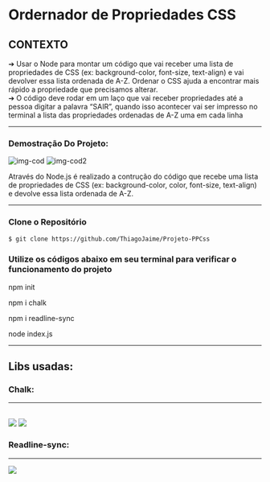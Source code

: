 # Ordernador de Propriedades CSS

## CONTEXTO

<p> ➔ Usar o Node para montar um código que vai receber uma lista de
propriedades de CSS (ex: background-color, font-size, text-align) e vai devolver
essa lista ordenada de A-Z. Ordenar o CSS ajuda a encontrar mais rápido a
propriedade que precisamos alterar.
  <br>
➔ O código deve rodar em um laço que vai receber propriedades até a
pessoa digitar a palavra “SAIR”, quando isso acontecer vai ser impresso
no terminal a lista das propriedades ordenadas de A-Z uma em cada linha </p>
<hr>

### Demostração Do Projeto:
![img-cod](https://user-images.githubusercontent.com/106777235/218802788-c3712c6b-f427-4f3d-bcbf-cda2db59cc50.png)
![img-cod2](https://user-images.githubusercontent.com/106777235/218802830-8ae9461e-f0d4-475a-a5a4-46181f2a8ae2.png)

Através do Node.js é realizado a contrução do código que recebe uma lista de propriedades de CSS (ex: background-color, color, font-size, text-align) e devolve essa lista ordenada de A-Z.

--------------------------------------------------------------------------------------------------------------------------------------------------------------------

 ### Clone o Repositório 
 
 ```bash
$ git clone https://github.com/ThiagoJaime/Projeto-PPCss
 ```
 
 ### Utilize os códigos abaixo em seu terminal para verificar o funcionamento do projeto 
 <p>npm init</p>
 <p>npm i chalk</p>
 <p>npm i readline-sync</p>
 <p>node index.js</p>


--------------------------------------------------------------------------------------------------------------------------------------------------------------------
<h2> <b>Libs usadas</b>:  </h2>

<h3>Chalk:  </h3>
<hr>
<br>

<img src="https://raw.githubusercontent.com/chalk/chalk/HEAD/media/logo.svg" >
<img src ="https://raw.githubusercontent.com/chalk/chalk/HEAD/media/screenshot.png" >

<h3>Readline-sync:  </h3>
<hr>
 <img src="https://user-images.githubusercontent.com/112434743/217915526-a60b9a87-c09a-4802-b1ef-de0933a7c74e.png" >




